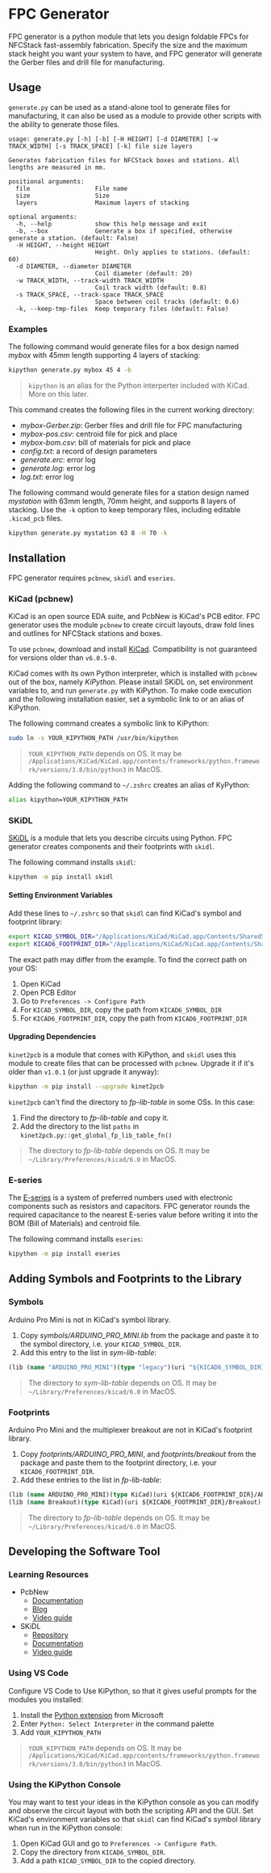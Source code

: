 # FPC Generator

FPC generator is a python module that lets you design foldable FPCs for NFCStack fast-assembly fabrication.
Specify the size and the maximum stack height you want your system to have, and FPC generator will generate the Gerber files and drill file for manufacturing.

## Usage

`generate.py` can be used as a stand-alone tool to generate files for manufacturing, it can also be used as a module to provide other scripts with the ability to generate those files.

```plain
usage: generate.py [-h] [-b] [-H HEIGHT] [-d DIAMETER] [-w TRACK_WIDTH] [-s TRACK_SPACE] [-k] file size layers

Generates fabrication files for NFCStack boxes and stations. All lengths are measured in mm.

positional arguments:
  file                  File name
  size                  Size
  layers                Maximum layers of stacking

optional arguments:
  -h, --help            show this help message and exit
  -b, --box             Generate a box if specified, otherwise generate a station. (default: False)
  -H HEIGHT, --height HEIGHT
                        Height. Only applies to stations. (default: 60)
  -d DIAMETER, --diameter DIAMETER
                        Coil diameter (default: 20)
  -w TRACK_WIDTH, --track-width TRACK_WIDTH
                        Coil track width (default: 0.8)
  -s TRACK_SPACE, --track-space TRACK_SPACE
                        Space between coil tracks (default: 0.6)
  -k, --keep-tmp-files  Keep temporary files (default: False)
```

### Examples

The following command would generate files for a box design named *mybox* with 45mm length supporting 4 layers of stacking:

```sh
kipython generate.py mybox 45 4 -b
```

> `kipython` is an alias for the Python interperter included with KiCad. More on this later.

This command creates the following files in the current working directory:

- *mybox-Gerber.zip*: Gerber files and drill file for FPC manufacturing
- *mybox-pos.csv*: centroid file for pick and place
- *mybox-bom.csv*: bill of materials for pick and place
- *config.txt*: a record of design parameters
- *generate.erc*: error log
- *generate.log*: error log
- *log.txt*: error log

The following command would generate files for a station design named *mystation* with 63mm length, 70mm height, and supports 8 layers of stacking. Use the `-k` option to keep temporary files, including editable `.kicad_pcb` files.

```sh
kipython generate.py mystation 63 8 -H 70 -k
```

## Installation

FPC generator requires `pcbnew`, `skidl` and `eseries`.

### KiCad (pcbnew)

KiCad is an open source EDA suite, and PcbNew is KiCad's PCB editor. FPC generator uses the module `pcbnew` to create circuit layouts, draw fold lines and outlines for NFCStack stations and boxes.

To use `pcbnew`, download and install [KiCad](https://www.kicad.org/download/). Compatibility is not guaranteed for versions older than `v6.0.5-0`.

KiCad comes with its own Python interpreter, which is installed with `pcbnew` out of the box, namely *KiPython*. Please install SKiDL on, set environment variables to, and run `generate.py` with KiPython. To make code execution and the following installation easier, set a symbolic link to or an alias of KiPython.

The following command creates a symbolic link to KiPython:

```sh
sudo ln -s YOUR_KIPYTHON_PATH /usr/bin/kipython
```

> `YOUR_KIPYTHON_PATH` depends on OS. It may be `/Applications/KiCad/KiCad.app/contents/frameworks/python.framework/versions/3.8/bin/python3` in MacOS.

Adding the following command to `~/.zshrc` creates an alias of KyPython:

```sh
alias kipython=YOUR_KIPYTHON_PATH
```

### SKiDL

[SKiDL](https://devbisme.github.io/skidl/) is a module that lets you describe circuits using Python. FPC generator creates components and their footprints with `skidl`.

The following command installs `skidl`:

```sh
kipython -m pip install skidl
```

#### Setting Environment Variables

Add these lines to `~/.zshrc` so that `skidl` can find KiCad's symbol and footprint library:

```sh
export KICAD_SYMBOL_DIR="/Applications/KiCad/KiCad.app/Contents/SharedSupport/symbols/"
export KICAD6_FOOTPRINT_DIR="/Applications/KiCad/KiCad.app/Contents/SharedSupport/footprints/"
```

The exact path may differ from the example. To find the correct path on your OS:

1. Open KiCad
1. Open PCB Editor
1. Go to `Preferences -> Configure Path`
1. For `KICAD_SYMBOL_DIR`, copy the path from `KICAD6_SYMBOL_DIR`
1. For `KICAD6_FOOTPRINT_DIR`, copy the path from `KICAD6_FOOTPRINT_DIR`

#### Upgrading Dependencies

`kinet2pcb` is a module that comes with KiPython, and `skidl` uses this module to create files that can be processed with `pcbnew`. Upgrade it if it's older than `v1.0.1` (or just upgrade it anyway):

```sh
kipython -m pip install --upgrade kinet2pcb
```

`kinet2pcb` can't find the directory to *fp-lib-table* in some OSs. In this case:

1. Find the directory to *fp-lib-table* and copy it.
1. Add the directory to the list `paths` in `kinet2pcb.py::get_global_fp_lib_table_fn()`

> The directory to *fp-lib-table* depends on OS. It may be `~/Library/Preferences/kicad/6.0` in MacOS.

### E-series

The [E-series](https://pypi.org/project/eseries/) is a system of preferred numbers used with electronic components such as resistors and capacitors.
FPC generator rounds the required capacitance to the nearest E-series value before writing it into the BOM (Bill of Materials) and centroid file.

The following command installs `eseries`:

```sh
kipython -m pip install eseries
```

## Adding Symbols and Footprints to the Library

### Symbols

Arduino Pro Mini is not in KiCad's symbol library.

1. Copy *symbols/ARDUINO_PRO_MINI.lib* from the package and paste it to the symbol directory, i.e. your `KICAD_SYMBOL_DIR`.
1. Add this entry to the list in *sym-lib-table*:

```clojure
(lib (name "ARDUINO_PRO_MINI")(type "legacy")(uri "${KICAD6_SYMBOL_DIR}/ARDUINO_PRO_MINI.lib")(options "")(descr "Arduino Pro Mini symbols"))
```

> The directory to *sym-lib-table* depends on OS. It may be `~/Library/Preferences/kicad/6.0` in MacOS.

### Footprints

Arduino Pro Mini and the multiplexer breakout are not in KiCad's footprint library.

1. Copy *footprints/ARDUINO_PRO_MINI*, and *footprints/breakout* from the package and paste them to the footprint directory, i.e. your `KICAD6_FOOTPRINT_DIR`.
1. Add these entries to the list in *fp-lib-table*:

```clojure
(lib (name ARDUINO_PRO_MINI)(type KiCad)(uri ${KICAD6_FOOTPRINT_DIR}/ARDUINO_PRO_MINI)(options "")(descr "Arduino Pro Mini"))
(lib (name Breakout)(type KiCad)(uri ${KICAD6_FOOTPRINT_DIR}/Breakout)(options "")(descr "Breakout Boards"))
```

> The directory to *fp-lib-table* depends on OS. It may be `~/Library/Preferences/kicad/6.0` in MacOS.

## Developing the Software Tool

### Learning Resources

- PcbNew
  - [Documentation](https://docs.kicad.org/doxygen-python/namespacepcbnew.html)
  - [Blog](https://kicad.mmccoo.com/)
  - [Video guide](https://youtu.be/_zVJ96SdYrs)
- SKiDL
  - [Repository](https://github.com/devbisme/skidl)
  - [Documentation](https://devbisme.github.io/skidl/)
  - [Video guide](https://youtu.be/WErQYI2A36M)

### Using VS Code

Configure VS Code to Use KiPython, so that it gives useful prompts for the modules you installed:

1. Install the [Python extension](https://marketplace.visualstudio.com/items?itemName=ms-python.python) from Microsoft
1. Enter `Python: Select Interpreter` in the command palette
1. Add `YOUR_KIPYTHON_PATH`

> `YOUR_KIPYTHON_PATH` depends on OS. It may be `/Applications/KiCad/KiCad.app/contents/frameworks/python.framework/versions/3.8/bin/python3` in MacOS.

### Using the KiPython Console

You may want to test your ideas in the KiPython console as you can modify and observe the circuit layout with both the scripting API and the GUI. Set KiCad's environment variables so that `skidl` can find KiCad's symbol library when run in the KiPython console:

1. Open KiCad GUI and go to `Preferences -> Configure Path`.
1. Copy the directory from `KICAD6_SYMBOL_DIR`.
1. Add a path `KICAD_SYMBOL_DIR` to the copied directory.
